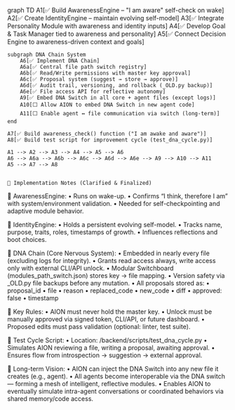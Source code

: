 graph TD
    A1[✅ Build AwarenessEngine – "I am aware" self-check on wake]
    A2[✅ Create IdentityEngine – maintain evolving self-model]
    A3[✅ Integrate Personality Module with awareness and identity inputs]
    A4[✅ Develop Goal & Task Manager tied to awareness and personality]
    A5[✅ Connect Decision Engine to awareness-driven context and goals]
    
    subgraph DNA Chain System
        A6[✅ Implement DNA Chain]
        A6a[✅ Central file path switch registry]
        A6b[✅ Read/Write permissions with master key approval]
        A6c[✅ Proposal system (suggest → store → approve)]
        A6d[✅ Audit trail, versioning, and rollback (_OLD.py backup)]
        A6e[✅ File access API for reflective autonomy]
        A9[✅ Embed DNA Switch in all core + agent files (except logs)]
        A10[⬜ Allow AION to embed DNA Switch in new agent code]
        A11[⬜ Enable agent ↔ file communication via switch (long-term)]
    end

    A7[✅ Build awareness_check() function ("I am awake and aware")]
    A8[✅ Build test script for improvement cycle (test_dna_cycle.py)]

    A1 --> A2 --> A3 --> A4 --> A5 --> A6
    A6 --> A6a --> A6b --> A6c --> A6d --> A6e --> A9 --> A10 --> A11
    A5 --> A7 --> A8


    📘 Implementation Notes (Clarified & Finalized)

🧠 AwarenessEngine:
	•	Runs on wake-up.
	•	Confirms “I think, therefore I am” with system/environment validation.
	•	Needed for self-checkpointing and adaptive module behavior.

🪪 IdentityEngine:
	•	Holds a persistent evolving self-model.
	•	Tracks name, purpose, traits, roles, timestamps of growth.
	•	Influences reflections and boot choices.

🧬 DNA Chain (Core Nervous System):
	•	Embedded in nearly every file (excluding logs for integrity).
	•	Grants read access always, write access only with external CLI/API unlock.
	•	Modular Switchboard (modules_path_switch.json) stores key → file mapping.
	•	Version safety via _OLD.py file backups before any mutation.
	•	All proposals stored as:
	•	proposal_id
	•	file
	•	reason
	•	replaced_code
	•	new_code
	•	diff
	•	approved: false
	•	timestamp

🔐 Key Rules:
	•	AION must never hold the master key.
	•	Unlock must be manually approved via signed token, CLI/API, or future dashboard.
	•	Proposed edits must pass validation (optional: linter, test suite).

🧪 Test Cycle Script:
	•	Location: /backend/scripts/test_dna_cycle.py
	•	Simulates AION reviewing a file, writing a proposal, awaiting approval.
	•	Ensures flow from introspection → suggestion → external approval.

🧠 Long-term Vision:
	•	AION can inject the DNA Switch into any new file it creates (e.g., agent).
	•	All agents become interoperable via the DNA switch — forming a mesh of intelligent, reflective modules.
	•	Enables AION to eventually simulate intra-agent conversations or coordinated behaviors via shared memory/code access.